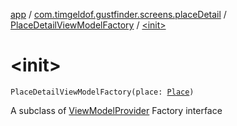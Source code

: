 [app](../../index.md) / [com.timgeldof.gustfinder.screens.placeDetail](../index.md) / [PlaceDetailViewModelFactory](index.md) / [&lt;init&gt;](./-init-.md)

# &lt;init&gt;

`PlaceDetailViewModelFactory(place: `[`Place`](../../com.timgeldof.gustfinder.database/-place/index.md)`)`

A subclass of [ViewModelProvider](#) Factory interface

